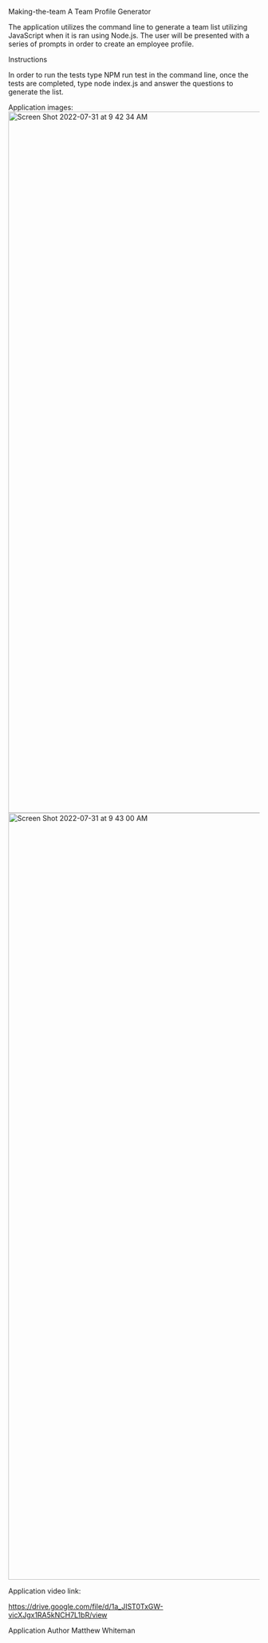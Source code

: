 Making-the-team
A Team Profile Generator

The application utilizes the command line to generate a team list utilizing JavaScript when it is ran using Node.js. The user will be presented with a series of prompts in order to create an employee profile.

Instructions

In order to run the tests type NPM run test in the command line, once the tests are completed, type node index.js and answer the questions to generate the list.

Application images:<img width="1405" alt="Screen Shot 2022-07-31 at 9 42 34 AM" src="https://user-images.githubusercontent.com/100176161/182034266-4ecd01b3-cd58-45c8-bbc6-49aeeb82362c.png">
<img width="1536" alt="Screen Shot 2022-07-31 at 9 43 00 AM" src="https://user-images.githubusercontent.com/100176161/182034267-7da139bb-fe76-41c1-8cf6-b64335f8589a.png">


Application video link:

https://drive.google.com/file/d/1a_JIST0TxGW-vicXJgx1RA5kNCH7L1bR/view

Application Author Matthew Whiteman
